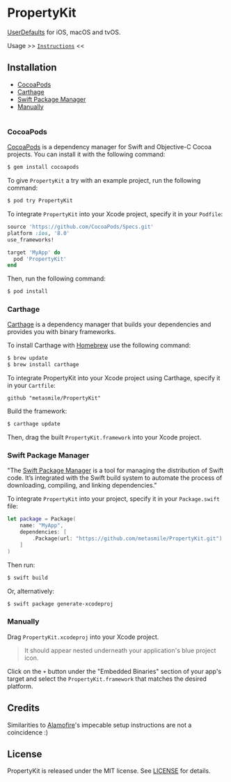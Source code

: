 
# PropertyKit

[UserDefaults](https://developer.apple.com/documentation/foundation/userdefaults) for iOS, macOS and tvOS.

Usage >> [`Instructions`](https://github.com/metasmile/PropertyKit/blob/master/README.md) <<

## Installation
- [CocoaPods](#cocoapods)
- [Carthage](#carthage)
- [Swift Package Manager](#swift-package-manager)
- [Manually](#manually)

#

### CocoaPods

[CocoaPods](http://cocoapods.org) is a dependency manager for Swift and Objective-C Cocoa projects. You can install it with the following command:

```bash
$ gem install cocoapods
```

To give `PropertyKit` a try with an example project, run the following command:

```bash
$ pod try PropertyKit
```

To integrate `PropertyKit` into your Xcode project, specify it in your `Podfile`:

```ruby
source 'https://github.com/CocoaPods/Specs.git'
platform :ios, '8.0'
use_frameworks!

target 'MyApp' do
  pod 'PropertyKit'
end
```

Then, run the following command:

```bash
$ pod install
```

### Carthage

[Carthage](https://github.com/Carthage/Carthage) is a dependency manager that builds your dependencies and provides you with binary frameworks.

To install Carthage with [Homebrew](http://brew.sh/) use the following command:

```bash
$ brew update
$ brew install carthage
```
To integrate PropertyKit into your Xcode project using Carthage, specify it in your `Cartfile`:

```ogdl
github "metasmile/PropertyKit"
```
Build the framework:

```bash
$ carthage update
```
Then, drag the built `PropertyKit.framework` into your Xcode project.

### Swift Package Manager

"The [Swift Package Manager](https://swift.org/package-manager/) is a tool for managing the distribution of Swift code. It’s integrated with the Swift build system to automate the process of downloading, compiling, and linking dependencies."

To integrate `PropertyKit` into your project, specify it in your `Package.swift` file:

```swift
let package = Package(
    name: "MyApp",
    dependencies: [
        .Package(url: "https://github.com/metasmile/PropertyKit.git")
    ]
)
```

Then run:

```bash
$ swift build
```

Or, alternatively:

```bash
$ swift package generate-xcodeproj
```

### Manually

Drag `PropertyKit.xcodeproj` into your Xcode project.

 > It should appear nested underneath your application's blue project icon.

Click on the `+` button under the "Embedded Binaries" section of your app's target and select the `PropertyKit.framework` that matches the desired platform.

## Credits
Similarities to [Alamofire](https://github.com/Alamofire/Alamofire)'s impecable setup instructions are not a coincidence :)

## License

PropertyKit is released under the MIT license. See [LICENSE](https://github.com/metasmile/PropertyKit/blob/master/LICENSE) for details.
